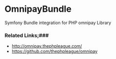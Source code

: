 # OmnipayBundle
Symfony Bundle integration for PHP omnipay Library

### Related Links;###
  - http://omnipay.thephpleague.com/
  - https://github.com/thephpleague/omnipay
